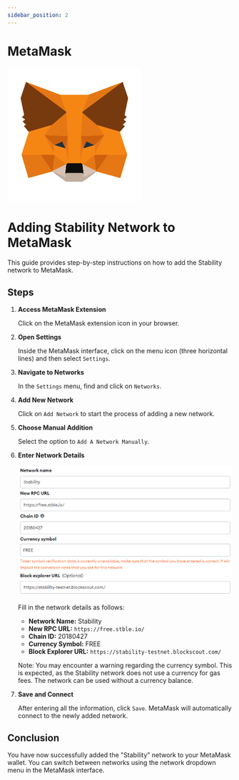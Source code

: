 ```yaml
---
sidebar_position: 2
---
```


# MetaMask

![MetaMask Logo](../../../static/img/metamask.png)

# Adding Stability Network to MetaMask

This guide provides step-by-step instructions on how to add the Stability network to MetaMask.

## Steps

1. **Access MetaMask Extension**

    Click on the MetaMask extension icon in your browser.

2. **Open Settings**

    Inside the MetaMask interface, click on the menu icon (three horizontal lines) and then select `Settings`.

3. **Navigate to Networks**

    In the `Settings` menu, find and click on `Networks`.

4. **Add New Network**

    Click on `Add Network` to start the process of adding a new network.

5. **Choose Manual Addition**

    Select the option to `Add A Network Manually`.

6. **Enter Network Details**

    ![MetaMask RPC Screenshot](../../../static/img/stability-metamask-screenshot.png)

    Fill in the network details as follows:

    - **Network Name:** Stability
    - **New RPC URL:** `https://free.stble.io/`
    - **Chain ID:** 20180427
    - **Currency Symbol:** FREE
    - **Block Explorer URL:** `https://stability-testnet.blockscout.com/`

    Note: You may encounter a warning regarding the currency symbol. This is expected, as the Stability network does not use a currency for gas fees. The network can be used without a currency balance.

7. **Save and Connect**

    After entering all the information, click `Save`. MetaMask will automatically connect to the newly added network.

## Conclusion

You have now successfully added the "Stability" network to your MetaMask wallet. You can switch between networks using the network dropdown menu in the MetaMask interface.
